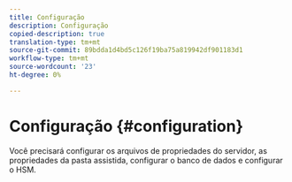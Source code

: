 ```yaml
---
title: Configuração
description: Configuração
copied-description: true
translation-type: tm+mt
source-git-commit: 89bdda1d4bd5c126f19ba75a819942df901183d1
workflow-type: tm+mt
source-wordcount: '23'
ht-degree: 0%

---
```



# Configuração {#configuration}

Você precisará configurar os arquivos de propriedades do servidor, as propriedades da pasta assistida, configurar o banco de dados e configurar o HSM.
